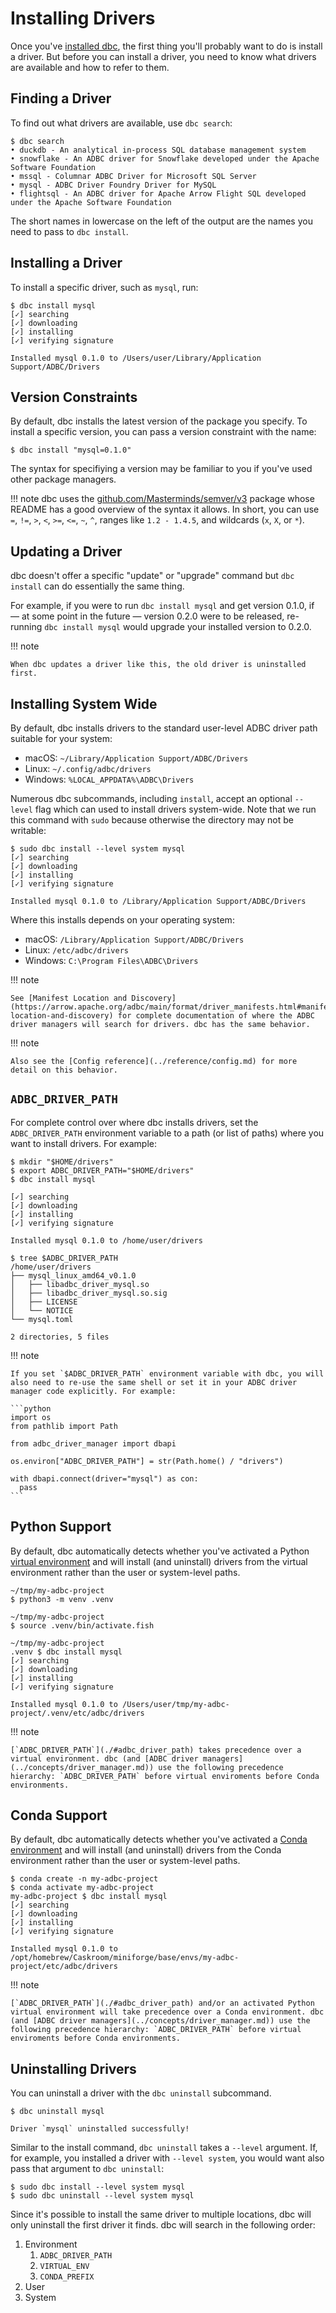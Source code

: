<!-- Copyright (c) 2025 Columnar Technologies.  All rights reserved. -->

# Installing Drivers

Once you've [installed dbc](../getting_started/installation.md), the first thing you'll probably want to do is install a driver.
But before you can install a driver, you need to know what drivers are available and how to refer to them.

## Finding a Driver

To find out what drivers are available, use `dbc search`:

```console
$ dbc search
• duckdb - An analytical in-process SQL database management system
• snowflake - An ADBC driver for Snowflake developed under the Apache Software Foundation
• mssql - Columnar ADBC Driver for Microsoft SQL Server
• mysql - ADBC Driver Foundry Driver for MySQL
• flightsql - An ADBC driver for Apache Arrow Flight SQL developed under the Apache Software Foundation
```

The short names in lowercase on the left of the output are the names you need to pass to `dbc install`.

## Installing a Driver

To install a specific driver, such as `mysql`, run:

```console
$ dbc install mysql
[✓] searching
[✓] downloading
[✓] installing
[✓] verifying signature

Installed mysql 0.1.0 to /Users/user/Library/Application Support/ADBC/Drivers
```

## Version Constraints

By default, dbc installs the latest version of the package you specify.
To install a specific version, you can pass a version constraint with the name:

```console
$ dbc install "mysql=0.1.0"
```

The syntax for specifiying a version may be familiar to you if you've used other package managers.

!!! note
    dbc uses the [github.com/Masterminds/semver/v3](https://pkg.go.dev/github.com/Masterminds/semver/v3#section-readme) package whose README has a good overview of the syntax it allows. In short, you can use `=`, `!=`, `>`, `<`, `>=`, `<=`, `~`, `^`, ranges like `1.2 - 1.4.5`, and wildcards (`x`, `X`, or `*`).

## Updating a Driver

dbc doesn't offer a specific "update" or "upgrade" command but `dbc install` can do essentially the same thing.

For example, if you were to run `dbc install mysql` and get version 0.1.0, if — at some point in the future — version 0.2.0 were to be released, re-running `dbc install mysql` would upgrade your installed version to 0.2.0.

!!! note

    When dbc updates a driver like this, the old driver is uninstalled first.

## Installing System Wide

By default, dbc installs drivers to the standard user-level ADBC driver path suitable for your system:

- macOS: `~/Library/Application Support/ADBC/Drivers`
- Linux: `~/.config/adbc/drivers`
- Windows: `%LOCAL_APPDATA%\ADBC\Drivers`

Numerous dbc subcommands, including `install`, accept an optional `--level` flag which can used to install drivers system-wide. Note that we run this command with `sudo` because otherwise the directory may not be writable:

```console
$ sudo dbc install --level system mysql
[✓] searching
[✓] downloading
[✓] installing
[✓] verifying signature

Installed mysql 0.1.0 to /Library/Application Support/ADBC/Drivers
```

Where this installs depends on your operating system:

- macOS: `/Library/Application Support/ADBC/Drivers`
- Linux: `/etc/adbc/drivers`
- Windows: `C:\Program Files\ADBC\Drivers`

!!! note

    See [Manifest Location and Discovery](https://arrow.apache.org/adbc/main/format/driver_manifests.html#manifest-location-and-discovery) for complete documentation of where the ADBC driver managers will search for drivers. dbc has the same behavior.


!!! note

    Also see the [Config reference](../reference/config.md) for more detail on this behavior.

## `ADBC_DRIVER_PATH`

For complete control over where dbc installs drivers, set the `ADBC_DRIVER_PATH` environment variable to a path (or list of paths) where you want to install drivers.
For example:

```console
$ mkdir "$HOME/drivers"
$ export ADBC_DRIVER_PATH="$HOME/drivers"
$ dbc install mysql

[✓] searching
[✓] downloading
[✓] installing
[✓] verifying signature

Installed mysql 0.1.0 to /home/user/drivers

$ tree $ADBC_DRIVER_PATH
/home/user/drivers
├── mysql_linux_amd64_v0.1.0
│   ├── libadbc_driver_mysql.so
│   ├── libadbc_driver_mysql.so.sig
│   ├── LICENSE
│   └── NOTICE
└── mysql.toml

2 directories, 5 files
```

!!! note

    If you set `$ADBC_DRIVER_PATH` environment variable with dbc, you will also need to re-use the same shell or set it in your ADBC driver manager code explicitly. For example:

    ```python
    import os
    from pathlib import Path

    from adbc_driver_manager import dbapi

    os.environ["ADBC_DRIVER_PATH"] = str(Path.home() / "drivers")

    with dbapi.connect(driver="mysql") as con:
      pass
    ```

## Python Support

By default, dbc automatically detects whether you've activated a Python [virtual environment](https://docs.python.org/3/tutorial/venv.html) and will install (and uninstall) drivers from the virtual environment rather than the user or system-level paths.

```console
~/tmp/my-adbc-project
$ python3 -m venv .venv

~/tmp/my-adbc-project
$ source .venv/bin/activate.fish

~/tmp/my-adbc-project
.venv $ dbc install mysql
[✓] searching
[✓] downloading
[✓] installing
[✓] verifying signature

Installed mysql 0.1.0 to /Users/user/tmp/my-adbc-project/.venv/etc/adbc/drivers
```

!!! note

    [`ADBC_DRIVER_PATH`](./#adbc_driver_path) takes precedence over a virtual environment. dbc (and [ADBC driver managers](../concepts/driver_manager.md)) use the following precedence hierarchy: `ADBC_DRIVER_PATH` before virtual enviroments before Conda environments.

## Conda Support

By default, dbc automatically detects whether you've activated a [Conda environment](https://docs.conda.io/projects/conda/en/latest/user-guide/concepts/environments.html) and will install (and uninstall) drivers from the Conda environment rather than the user or system-level paths.

```console
$ conda create -n my-adbc-project
$ conda activate my-adbc-project
my-adbc-project $ dbc install mysql
[✓] searching
[✓] downloading
[✓] installing
[✓] verifying signature

Installed mysql 0.1.0 to /opt/homebrew/Caskroom/miniforge/base/envs/my-adbc-project/etc/adbc/drivers
```

!!! note

    [`ADBC_DRIVER_PATH`](./#adbc_driver_path) and/or an activated Python virtual environment will take precedence over a Conda environment. dbc (and [ADBC driver managers](../concepts/driver_manager.md)) use the following precedence hierarchy: `ADBC_DRIVER_PATH` before virtual enviroments before Conda environments.

## Uninstalling Drivers

You can uninstall a driver with the `dbc uninstall` subcommand.

```console
$ dbc uninstall mysql

Driver `mysql` uninstalled successfully!
```

Similar to the install command, `dbc uninstall` takes a `--level` argument.
If, for example, you installed a driver with `--level system`, you would want also pass that argument to `dbc uninstall`:

```console
$ sudo dbc install --level system mysql
$ sudo dbc uninstall --level system mysql
```

Since it's possible to install the same driver to multiple locations, dbc will only uninstall the first driver it finds.
dbc will search in the following order:

1. Environment
    1. `ADBC_DRIVER_PATH`
    2. `VIRTUAL_ENV`
    3. `CONDA_PREFIX`
2. User
3. System
